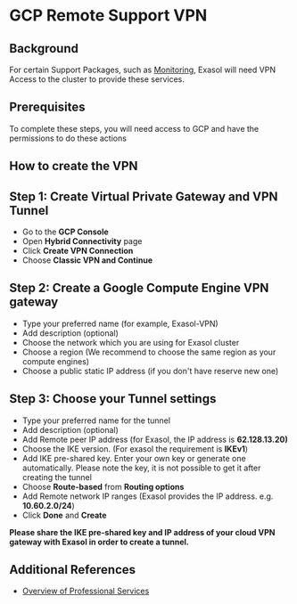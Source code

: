 # GCP Remote Support VPN 
## Background

For certain Support Packages, such as [Monitoring](https://www.exasol.com/product-overview/customer-support/), Exasol will need VPN Access to the cluster to provide these services. 

## Prerequisites

To complete these steps, you will need access to GCP and have the permissions to do these actions

## How to create the VPN

## Step 1: Create Virtual Private Gateway and VPN Tunnel

* Go to the **GCP Console**
* Open **Hybrid Connectivity** page
* Click **Create VPN Connection**
* Choose **Classic VPN and Continue**

## Step 2: Create a Google Compute Engine VPN gateway

* Type your preferred name (for example, Exasol-VPN)
* Add description (optional)
* Choose the network which you are using for Exasol cluster
* Choose a region (We recommend to choose the same region as your compute engines)
* Choose a public static IP address (if you don't have reserve new one)

## Step 3: Choose your Tunnel settings

* Type your preferred name for the tunnel
* Add description (optional)
* Add Remote peer IP address (for Exasol, the IP address is **62.128.13.20)**
* Choose the IKE version. (For exasol the requirement is **IKEv1**)
* Add IKE pre-shared key. Enter your own key or generate one automatically. Please note the key, it is not possible to get it after creating the tunnel
* Choose **Route-based** from **Routing options**
* Add Remote network IP ranges (Exasol provides the IP address. e.g. **10.60.2.0/24**)
* Click **Done** and **Create**

**Please share the IKE pre-shared key and IP address of your cloud VPN gateway with Exasol in order to create a tunnel.**

## Additional References

* [Overview of Professional Services](https://www.exasol.com/product-overview/customer-support/)

